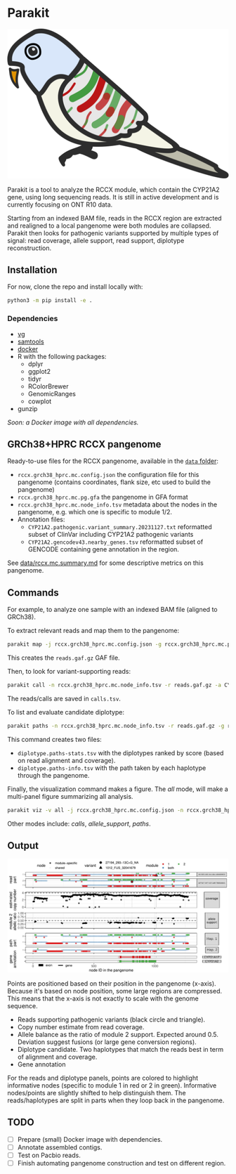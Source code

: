 # Parakit

![](parakit.logo.svg)

Parakit is a tool to analyze the RCCX module, which contain the CYP21A2 gene, using long sequencing reads. 
It is still in active development and is currently focusing on ONT R10 data. 

Starting from an indexed BAM file, reads in the RCCX region are extracted and realigned to a local pangenome were both modules are collapsed.
Parakit then looks for pathogenic variants supported by multiple types of signal: read coverage, allele support, read support, diplotype reconstruction. 

## Installation

For now, clone the repo and install locally with:

```sh
python3 -m pip install -e .
```

### Dependencies

- [vg](https://github.com/vgteam/vg)
- [samtools](https://samtools.github.io/)
- [docker](https://docs.docker.com/engine/install/)
- R with the following packages:
    - dplyr
    - ggplot2
    - tidyr
    - RColorBrewer
    - GenomicRanges
    - cowplot
- gunzip

*Soon: a Docker image with all dependencies.*

## GRCh38+HPRC RCCX pangenome

Ready-to-use files for the RCCX pangenome, available in the [`data` folder](data):

- `rccx.grch38_hprc.mc.config.json` the configuration file for this pangenome (contains coordinates, flank size, etc used to build the pangenome)
- `rccx.grch38_hprc.mc.pg.gfa` the pangenome in GFA format
- `rccx.grch38_hprc.mc.node_info.tsv` metadata about the nodes in the pangenome, e.g. which one is specific to module 1/2.
- Annotation files:
    - `CYP21A2.pathogenic.variant_summary.20231127.txt` reformatted subset of ClinVar including CYP21A2 pathogenic variants
    - `CYP21A2.gencodev43.nearby_genes.tsv` reformatted subset of GENCODE containing gene annotation in the region.

See [data/rccx.mc.summary.md](data/rccx.mc.summary.md) for some descriptive metrics on this pangenome.

## Commands

For example, to analyze one sample with an indexed BAM file (aligned to GRCh38).

To extract relevant reads and map them to the pangenome:

```bash
parakit map -j rccx.grch38_hprc.mc.config.json -g rccx.grch38_hprc.mc.pg.gfa -b input.bam -o reads.gaf.gz
```

This creates the `reads.gaf.gz` GAF file.

Then, to look for variant-supporting reads:

```bash
parakit call -n rccx.grch38_hprc.mc.node_info.tsv -r reads.gaf.gz -a CYP21A2.pathogenic.variant_summary.20231127.txt -j rccx.grch38_hprc.mc.config.json -o calls.tsv
```

The reads/calls are saved in `calls.tsv`.

To list and evaluate candidate diplotype:

```bash
parakit paths -n rccx.grch38_hprc.mc.node_info.tsv -r reads.gaf.gz -g rccx.grch38_hprc.mc.pg.gfa -o diplotype
```

This command creates two files: 

- `diplotype.paths-stats.tsv` with the diplotypes ranked by score (based on read alignment and coverage).
- `diplotype.paths-info.tsv` with the path taken by each haplotype through the pangenome.

Finally, the visualization command makes a figure. 
The *all* mode, will make a multi-panel figure summarizing all analysis.

```bash
parakit viz -v all -j rccx.grch38_hprc.mc.config.json -n rccx.grch38_hprc.mc.node_info.tsv -r reads.gaf.gz -e CYP21A2.gencodev43.nearby_genes.tsv -c calls.tsv -d diplotype.paths-stats.tsv -p diplotype.paths-info.tsv -o parakit.out.pdf
```

Other modes include: *calls*, *allele_support*, *paths*.

## Output

![](example.summary.graph.jpg)

Points are positioned based on their position in the pangenome (x-axis). 
Because it's based on node position, some large regions are compressed.
This means that the x-axis is not exactly to scale with the genome sequence.

- Reads supporting pathogenic variants (black circle and triangle).
- Copy number estimate from read coverage.
- Allele balance as the ratio of module 2 support. Expected around 0.5. Deviation suggest fusions (or large gene conversion regions).
- Diplotype candidate. Two haplotypes that match the reads best in term of alignment and coverage.
- Gene annotation

For the reads and diplotype panels, points are colored to highlight informative nodes (specific to module 1 in red or 2 in green).
Informative nodes/points are slightly shifted to help distinguish them.
The reads/haplotypes are split in parts when they loop back in the pangenome.

## TODO

- [ ] Prepare (small) Docker image with dependencies.
- [ ] Annotate assembled contigs.
- [ ] Test on Pacbio reads.
- [ ] Finish automating pangenome construction and test on different region. 
